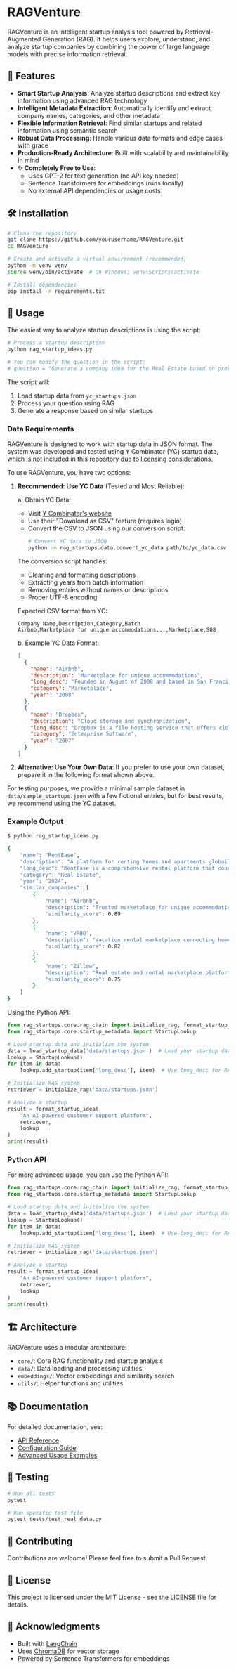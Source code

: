 # RAGVenture

RAGVenture is an intelligent startup analysis tool powered by Retrieval-Augmented Generation (RAG). It helps users explore, understand, and analyze startup companies by combining the power of large language models with precise information retrieval.

## 🚀 Features

- **Smart Startup Analysis**: Analyze startup descriptions and extract key information using advanced RAG technology
- **Intelligent Metadata Extraction**: Automatically identify and extract company names, categories, and other metadata
- **Flexible Information Retrieval**: Find similar startups and related information using semantic search
- **Robust Data Processing**: Handle various data formats and edge cases with grace
- **Production-Ready Architecture**: Built with scalability and maintainability in mind
- **✨ Completely Free to Use**: 
  - Uses GPT-2 for text generation (no API key needed)
  - Sentence Transformers for embeddings (runs locally)
  - No external API dependencies or usage costs

## 🛠️ Installation

```bash
# Clone the repository
git clone https://github.com/yourusername/RAGVenture.git
cd RAGVenture

# Create and activate a virtual environment (recommended)
python -m venv venv
source venv/bin/activate  # On Windows: venv\Scripts\activate

# Install dependencies
pip install -r requirements.txt
```

## 🔧 Usage

The easiest way to analyze startup descriptions is using the script:

```bash
# Process a startup description
python rag_startup_ideas.py

# You can modify the question in the script:
# question = "Generate a company idea for the Real Estate based on provided context"
```

The script will:
1. Load startup data from `yc_startups.json`
2. Process your question using RAG
3. Generate a response based on similar startups

### Data Requirements

RAGVenture is designed to work with startup data in JSON format. The system was developed and tested using Y Combinator (YC) startup data, which is not included in this repository due to licensing considerations.

To use RAGVenture, you have two options:

1. **Recommended: Use YC Data** (Tested and Most Reliable): 
   
   a. Obtain YC Data:
   - Visit [Y Combinator's website](https://www.ycombinator.com/companies)
   - Use their "Download as CSV" feature (requires login)
   - Convert the CSV to JSON using our conversion script:
     ```bash
     # Convert YC data to JSON
     python -m rag_startups.data.convert_yc_data path/to/yc_data.csv -o startups.json
     ```
   
   The conversion script handles:
   - Cleaning and formatting descriptions
   - Extracting years from batch information
   - Removing entries without names or descriptions
   - Proper UTF-8 encoding
   
   Expected CSV format from YC:
   ```csv
   Company Name,Description,Category,Batch
   Airbnb,Marketplace for unique accommodations...,Marketplace,S08
   ```

   b. Example YC Data Format:
   ```json
   [
     {
       "name": "Airbnb",
       "description": "Marketplace for unique accommodations",
       "long_desc": "Founded in August of 2008 and based in San Francisco, California, Airbnb is a trusted community marketplace for people to list, discover, and book unique accommodations around the world. The platform connects hosts and travelers, offering unique spaces for memorable experiences.",
       "category": "Marketplace",
       "year": "2008"
     },
     {
       "name": "Dropbox",
       "description": "Cloud storage and synchronization",
       "long_desc": "Dropbox is a file hosting service that offers cloud storage, file synchronization, and client software. The service enables users to store and share files across devices, with features for both individual users and enterprise customers.",
       "category": "Enterprise Software",
       "year": "2007"
     }
   ]
   ```

2. **Alternative: Use Your Own Data**: 
   If you prefer to use your own dataset, prepare it in the following format shown above.

For testing purposes, we provide a minimal sample dataset in `data/sample_startups.json` with a few fictional entries, but for best results, we recommend using the YC dataset.

### Example Output

```bash
$ python rag_startup_ideas.py

{
    "name": "RentEase",
    "description": "A platform for renting homes and apartments globally",
    "long_desc": "RentEase is a comprehensive rental platform that connects property owners with potential tenants worldwide. The platform features advanced search capabilities, secure payment processing, virtual tours, and a review system to build trust in the community. Property owners can easily list their spaces while renters can find their ideal accommodations.",
    "category": "Real Estate",
    "year": "2024",
    "similar_companies": [
        {
            "name": "Airbnb",
            "description": "Trusted marketplace for unique accommodations worldwide",
            "similarity_score": 0.89
        },
        {
            "name": "VRBO",
            "description": "Vacation rental marketplace connecting homeowners and travelers",
            "similarity_score": 0.82
        },
        {
            "name": "Zillow",
            "description": "Real estate and rental marketplace platform",
            "similarity_score": 0.75
        }
    ]
}
```

Using the Python API:
```python
from rag_startups.core.rag_chain import initialize_rag, format_startup_idea
from rag_startups.core.startup_metadata import StartupLookup

# Load startup data and initialize the system
data = load_startup_data('data/startups.json')  # Load your startup data
lookup = StartupLookup()
for item in data:
    lookup.add_startup(item['long_desc'], item)  # Use long_desc for RAG processing

# Initialize RAG system
retriever = initialize_rag('data/startups.json')

# Analyze a startup
result = format_startup_idea(
    "An AI-powered customer support platform",
    retriever,
    lookup
)
print(result)
```

### Python API

For more advanced usage, you can use the Python API:

```python
from rag_startups.core.rag_chain import initialize_rag, format_startup_idea
from rag_startups.core.startup_metadata import StartupLookup

# Load startup data and initialize the system
data = load_startup_data('data/startups.json')  # Load your startup data
lookup = StartupLookup()
for item in data:
    lookup.add_startup(item['long_desc'], item)  # Use long_desc for RAG processing

# Initialize RAG system
retriever = initialize_rag('data/startups.json')

# Analyze a startup
result = format_startup_idea(
    "An AI-powered customer support platform",
    retriever,
    lookup
)
print(result)
```

## 🏗️ Architecture

RAGVenture uses a modular architecture:

- `core/`: Core RAG functionality and startup analysis
- `data/`: Data loading and processing utilities
- `embeddings/`: Vector embeddings and similarity search
- `utils/`: Helper functions and utilities

## 📚 Documentation

For detailed documentation, see:
- [API Reference](docs/api.md)
- [Configuration Guide](docs/configuration.md)
- [Advanced Usage Examples](docs/examples.md)

## 🧪 Testing

```bash
# Run all tests
pytest

# Run specific test file
pytest tests/test_real_data.py
```

## 🤝 Contributing

Contributions are welcome! Please feel free to submit a Pull Request.

## 📄 License

This project is licensed under the MIT License - see the [LICENSE](LICENSE) file for details.

## 🙏 Acknowledgments

- Built with [LangChain](https://github.com/langchain-ai/langchain)
- Uses [ChromaDB](https://github.com/chroma-core/chroma) for vector storage
- Powered by Sentence Transformers for embeddings